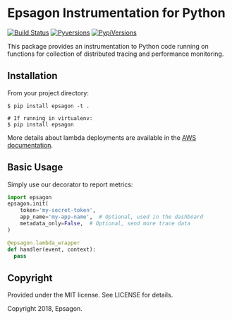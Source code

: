 # Epsagon Instrumentation for Python
[![Build Status](https://travis-ci.com/epsagon/epsagon-python.svg?token=wsveVqcNtBtmq6jpZfSf&branch=master)](https://travis-ci.com/epsagon/epsagon-python)
[![Pyversions](https://img.shields.io/pypi/pyversions/epsagon.svg?style=flat)](https://pypi.org/project/epsagon/)
[![PypiVersions](https://img.shields.io/pypi/v/epsagon.svg)](https://pypi.org/project/epsagon/)

This package provides an instrumentation to Python code running on functions for collection of distributed tracing and performance monitoring.


## Installation

From your project directory:

```
$ pip install epsagon -t .

# If running in virtualenv:
$ pip install epsagon
```

More details about lambda deployments are available in the [AWS documentation](https://docs.aws.amazon.com/lambda/latest/dg/lambda-python-how-to-create-deployment-package.html).

## Basic Usage

Simply use our decorator to report metrics:

```python
import epsagon
epsagon.init(
    token='my-secret-token',
    app_name='my-app-name',  # Optional, used in the dashboard
    metadata_only=False,  # Optional, send more trace data
)

@epsagon.lambda_wrapper
def handler(event, context):
  pass
```

## Copyright

Provided under the MIT license. See LICENSE for details.

Copyright 2018, Epsagon.
